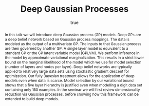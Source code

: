 ---
abstract: In this talk we will introduce deep Gaussian process (GP) models. Deep GPs
  are a deep belief network based on Gaussian process mappings. The data is modeled
  as the output of a multivariate GP. The inputs to that Gaussian process are then
  governed by another GP. A single layer model is equivalent to a standard GP or the
  GP latent variable model (GPLVM). We perform inference in the model by approximate
  variational marginalization. This results in a strict lower bound on the marginal
  likelihood of the model which we use for model selection (number of layers and nodes
  per layer). Deep belief networks are typically applied to relatively large data
  sets using stochastic gradient descent for optimization. Our fully Bayesian treatment
  allows for the application of deep models even when data is scarce. Model selection
  by our variational bound shows that a five layer hierarchy is justified even when
  modelling a digit data set containing only 150 examples. In the seminar we will
  first review dimensionality reduction via Gaussian processes, before showing how
  this framework can be extended to build deep models.
author:
- family: Lawrence
  given: Neil D.
  gscholar: r3SJcvoAAAAJ
  institute: University of Sheffield
  twitter: lawrennd
  url: http://inverseprobability.com
categories:
- Lawrence-aalto13
day: '24'
errata: []
extras:
- label: Software
  link: http://inverseprobability.com/hsvargplvm/
key: Lawrence-aalto13
layout: talk
linkpdf: ftp://ftp.dcs.shef.ac.uk/home/neil/gplvm_aalto13.pdf
month: 1
published: 2013-01-24
section: pre
title: Deep <span>Gaussian</span> Processes
venue: Aalto University, Finland
year: '2013'
---